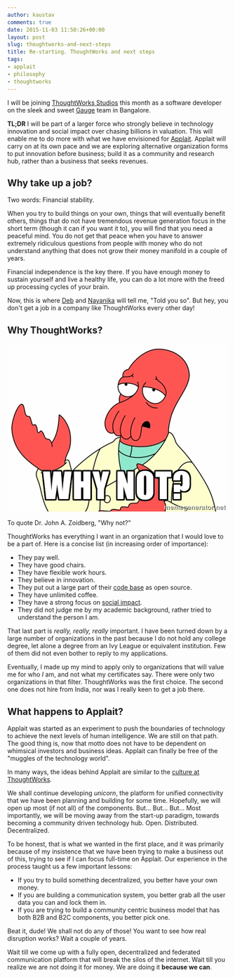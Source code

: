 ```yaml
---
author: kaustav
comments: true
date: 2015-11-03 11:50:26+00:00
layout: post
slug: thoughtworks-and-next-steps
title: Re-starting. ThoughtWorks and next steps
tags:
- applait
- philosophy
- thoughtworks
---
```


I will be joining [ThoughtWorks Studios](https://www.thoughtworks.com/products) this month as a software developer on the sleek and sweet [Gauge](http://getgauge.io/) team in Bangalore.

**TL;DR** I will be part of a larger force who strongly believe in technology innovation and social impact over chasing billions in valuation. This will enable me to do more with what we have envisioned for [Applait](http://applait.com). Applait will carry on at its own pace and we are exploring alternative organization forms to put innovation before business; build it as a community and research hub, rather than a business that seeks revenues.

## Why take up a job?

Two words: Financial stability.

When you try to build things on your own, things that will eventually benefit others, things that do not have tremendous revenue generation focus in the short term (though it can if you want it to), you will find that you need a peaceful mind. You do not get that peace when you have to answer extremely ridiculous questions from people with money who do not understand anything that does not grow their money manifold in a couple of years.

Financial independence is the key there. If you have enough money to sustain yourself and live a healthy life, you can do a lot more with the freed up processing cycles of your brain.

Now, this is where [Deb](http://debs.io) and [Nayanika](https://twitter.com/pawzoned) will tell me, "Told you so". But hey, you don't get a job in a company like ThoughtWorks every other day!

## Why ThoughtWorks?

![Why not?](/images/posts/2724043.jpg)

To quote Dr. John A. Zoidberg, "Why not?"

ThoughtWorks has everything I want in an organization that I would love to be a part of. Here is a concise list (in increasing order of importance):

  * They pay well.
  * They have good chairs.
  * They have flexible work hours.
  * They believe in innovation.
  * They put out a large part of their [code base](https://github.com/thoughtworks) as open source.
  * They have unlimited coffee.
  * They have a strong focus on [social impact](https://www.thoughtworks.com/about-us).
  * They did not judge me by my academic background, rather tried to understand the person I am.


That last part is _really, really, really_ important. I have been turned down by a large number of organizations in the past because I do not hold any college degree, let alone a degree from an Ivy League or equivalent institution. Few of them did not even bother to reply to my applications.

Eventually, I made up my mind to apply only to organizations that will value me for who _I_ am, and not what my certificates say. There were only two organizations in that filter. ThoughtWorks was the first choice. The second one does not hire from India, nor was I really keen to get a job there.

## What happens to Applait?

Applait was started as an experiment to push the boundaries of technology to achieve the next levels of human intelligence. We are still on that path. The good thing is, now that motto does not have to be dependent on whimsical investors and business ideas. Applait can finally be free of the "muggles of the technology world".

In many ways, the ideas behind Applait are similar to the [culture at ThoughtWorks](https://www.thoughtworks.com/about-us#our-people-culture).

We shall continue developing _unicorn_, the platform for unified connectivity that we have been planning and building for some time. Hopefully, we will open up most (if not all) of the components. But... But... But... Most importantly, we will be moving away from the start-up paradigm, towards becoming a community driven technology hub. Open. Distributed. Decentralized.

To be honest, that is what we wanted in the first place, and it was primarily because of my insistence that we have been trying to make a business out of this, trying to see if I can focus full-time on Applait. Our experience in the process taught us a few important lessons:


  * If you try to build something decentralized, you better have your own money.
  * If you are building a communication system, you better grab all the user data you can and lock them in.
  * If you are trying to build a community centric business model that has both B2B and B2C components, you better pick one.

Beat it, dude! We shall not do any of those! You want to see how real disruption works? Wait a couple of years.

Wait till we come up with a fully open, decentralized and federated communication platform that will break the silos of the internet. Wait till you realize we are not doing it for money. We are doing it **because we can**.
